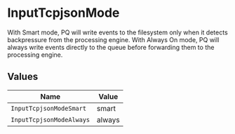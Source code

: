 # InputTcpjsonMode

With Smart mode, PQ will write events to the filesystem only when it detects backpressure from the processing engine. With Always On mode, PQ will always write events directly to the queue before forwarding them to the processing engine.


## Values

| Name                     | Value                    |
| ------------------------ | ------------------------ |
| `InputTcpjsonModeSmart`  | smart                    |
| `InputTcpjsonModeAlways` | always                   |